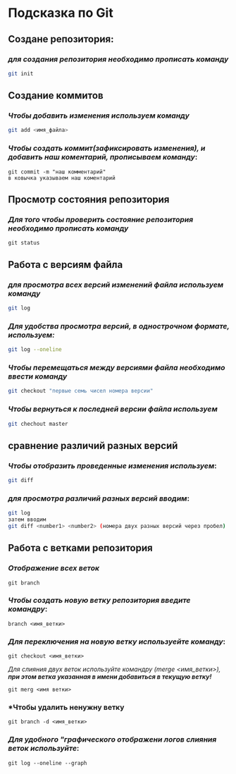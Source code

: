 # Подсказка по Git

## Создане репозитория:
### *для создания репозитория необходимо прописать команду*

```sh
git init
``````

## Создание коммитов

### *Чтобы добавить изменения используем команду*

```sh 
git add <имя_файла>
``````

### *Чтобы создать коммит(зафиксировать изменения), и добавить наш коментарий, прописываем команду*:
``````
git commit -m "наш комментарий"
в ковычка указываем наш коментарий
``````

## Просмотр состояния репозитория 

### *Для того чтобы проверить состояние репозитория необходимо прописать команду*

```
git status
```

## Работа с версиям файла 
### *для просмотра всех версий изменений файла используем команду*

```sh
git log
```

### *Для удобства просмотра версий, в однострочном формате, используем:*

```sh
git log --oneline 
```

### *Чтобы перемещаться между версиями файла необходимо ввести команду*

```sh
git checkout "первые семь чисел номера версии"
```

### *Чтобы вернуться к последней версии файла используем*

```sh
git chechout master
``````

## сравнение различий разных версий 

### *Чтобы отобразить проведенные изменения используем*:
```sh
git diff
``````

### *для просмотра различий разных версий вводим*:

```sh
git log
затем вводим
git diff <number1> <number2> (номера двух разных версий через пробел)
```

## Работа с ветками репозитория

### *Отображение всех веток*
```
git branch
``````

### *Чтобы создать новую ветку репозитория введите командру*:
```
branch <имя_ветки>
```

### *Для переключения на новую ветку используейте команду*:
```
git checkout <имя_ветки>
```

*Для слияния двух веток используйте командру (merge <имя_ветки>), __при этом ветка указанная в имени добавиться в текущую ветку!__*
```
git merg <имя ветки>
```

### *Чтобы удалить ненужну ветку
```
git branch -d <имя_ветки>
```

### *Для удобного "__графического__ отображени логов слияния веток используйте*:
```
git log --oneline --graph
```

